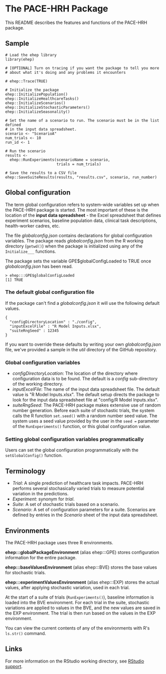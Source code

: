# The PACE-HRH Package

This README describes the features and functions of the PACE-HRH package.

## Sample

```
# Load the ehep library
library(ehep)

# [OPTIONAL] Turn on tracing if you want the package to tell you more
# about what it's doing and any problems it encounters

# ehep::Trace(TRUE)

# Initialize the package
ehep::InitializePopulation()
ehep::InitializeHealthcareTasks()
ehep::InitializeScenarios()
ehep::InitializeStochasticParameters()
ehep::InitializeSeasonality()

# Set the name of a scenario to run. The scenario must be in the list defined
# in the input data spreadsheet.
scenario <- "ScenarioA"
num_trials <- 10
run_id <- 1

# Run the scenario
results <-
  ehep::RunExperiments(scenarioName = scenario,
                       trials = num_trials)

# Save the results to a CSV file
ehep::SaveSuiteResults(results, "results.csv", scenario, run_number)
```

## Global configuration

The term global configuration refers to system-wide variables set up
when the PACE-HRH package is started. The most important of these is the location of the 
__input data spreadsheet__ - the Excel spreadsheet that defines experiment scenarios, 
baseline population data, clinical task descriptions, health-worker cadres, etc. 

The file _globalconfig.json_ contains declarations for global configuration 
variables. The package reads _globalconfig.json_ from the R working directory (`getwd()`)
when the package is initialized using any of the `Initialize___` functions.

The package sets the variable GPE$globalConfigLoaded to TRUE once _globalconfig.json_
has been read.

```
> ehep:::GPE$globalConfigLoaded
[1] TRUE
```

### The default global configuration file

If the package can't find a _globalconfig.json_ it will use the following
default values.

```
{
  "configDirectoryLocation" : "./config",
  "inputExcelFile" : "R Model Inputs.xlsx",
  "suiteRngSeed" : 12345
}
```

If you want to override these defaults by writing your own _globalconfig.json_ file,
we've provided a sample in the _util_ directory of the GitHub repository.

### Global configuration variables

- _configDirectoryLocation_: The location of the directory where configuration
data is to be found. The default is a _config_ sub-directory of the working directory.
- _inputExcelFile_: The name of the input data spreadsheet file. The default value
is "R Model Inputs.xlsx". The default setup directs the package to look for the
input data spreadsheet file at "config/R Model Inputs.xlsx".
- _suiteRngSeed_: The PACE-HRH package makes extensive use of random number
generation. Before each suite of stochastic trials, the system calls the 
R function `set.seed()` with a random number seed value. The system uses
a seed value provided by the user in the `seed =` parameter of the `RunExperiments()`
function, or this global configuration value.

### Setting global configuration variables programmatically

Users can set the global configuration programmatically with the `setGlobalConfig()`
function. 

## Terminology

- _Trial_: A single prediction of healthcare task impacts. PACE-HRH 
performs several stochasically varied trials to measure potential
variation in the predictions.
- _Experiment_: synonym for _trial_.
- _Suite_: A set of stochastic trials based on a scenario.
- _Scenario_: A set of configuration parameters for a suite. Scenarios are defined by entries
in the _Scenario_ sheet of the input data spreadsheet.

## Environments

The PACE-HRH package uses three R environments.

__ehep:::globalPackageEnvironment__ (alias ehep:::GPE) stores configuration 
information for the entire package.

__ehep:::baseValuesEnvironment__ (alias ehep:::BVE) stores the base values 
for stochastic trials.

__ehep:::experimentValuesEnvironment__ (alias ehep:::EXP) stores the actual values, 
after applying stochastic variation, used in each trial.

At the start of a suite of trials (`RunExperiments()`), 
baseline information is loaded into the BVE environment. For each trial in the suite, 
stochastic variations are applied to values in the 
BVE, and the new values are saved in the EXP environment. The trial is then run 
based on the values in the EXP environment.
 
You can view the current contents of any of the environments with R's
`ls.str()` command.

## Links

For more information on the RStudio working directory,
see [RStudio support](https://support.rstudio.com/hc/en-us/articles/200711843-Working-Directories-and-Workspaces-in-the-RStudio-IDE).

